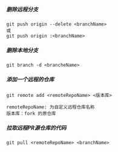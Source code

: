 ##### 删除远程分支

```shell
git push origin --delete <branchName>
或
git push origin :<branchName>
```

##### 删除本地分支

```shell
git branch -d <brancheName>
```

##### 添加一个远程的仓库

```shell
git remote add <remoteRepoName> <版本库>

remoteRepoName: 为自定义远程仓库名称
版本库：fork 的原仓库
```

##### 拉取远程PR源仓库的代码

```shell
git pull <remoteRepoName> <branchName>
```

